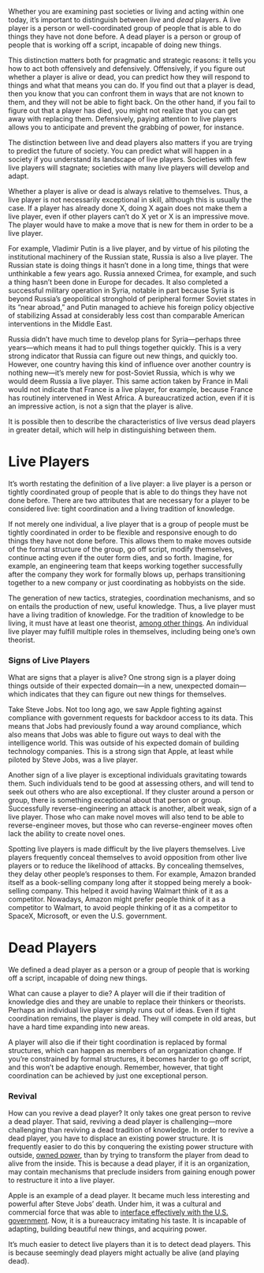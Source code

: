 Whether you are examining past societies or living and acting within one today, it’s important to distinguish between _live_ and _dead_ players. A live player is a person or well-coordinated group of people that is able to do things they have not done before. A dead player is a person or group of people that is working off a script, incapable of doing new things.

This distinction matters both for pragmatic and strategic reasons: it tells you how to act both offensively and defensively. Offensively, if you figure out whether a player is alive or dead, you can predict how they will respond to things and what that means you can do. If you find out that a player is dead, then you know that you can confront them in ways that are not known to them, and they will not be able to fight back. On the other hand, if you fail to figure out that a player has died, you might not realize that you can get away with replacing them. Defensively, paying attention to live players allows you to anticipate and prevent the grabbing of power, for instance.

The distinction between live and dead players also matters if you are trying to predict the future of society. You can predict what will happen in a society if you understand its landscape of live players. Societies with few live players will stagnate; societies with many live players will develop and adapt.

Whether a player is alive or dead is always relative to themselves. Thus, a live player is not necessarily exceptional in skill, although this is usually the case. If a player has already done X, doing X again does not make them a live player, even if other players can’t do X yet or X is an impressive move. The player would have to make a move that is new for them in order to be a live player.

For example, Vladimir Putin is a live player, and by virtue of his piloting the institutional machinery of the Russian state, Russia is also a live player. The Russian state is doing things it hasn’t done in a long time, things that were unthinkable a few years ago. Russia annexed Crimea, for example, and such a thing hasn’t been done in Europe for decades. It also completed a successful military operation in Syria, notable in part because Syria is beyond Russia’s geopolitical stronghold of peripheral former Soviet states in its “near abroad,” and Putin managed to achieve his foreign policy objective of stabilizing Assad at considerably less cost than comparable American interventions in the Middle East. 

Russia didn’t have much time to develop plans for Syria—perhaps three years—which means it had to pull things together quickly. This is a very strong indicator that Russia can figure out new things, and quickly too. However, one country having this kind of influence over another country is nothing new—it’s merely new for post-Soviet Russia, which is why we would deem Russia a live player. This same action taken by France in Mali would not indicate that France is a live player, for example, because France has routinely intervened in West Africa. A bureaucratized action, even if it is an impressive action, is not a sign that the player is alive.

It is possible then to describe the characteristics of live versus dead players in greater detail, which will help in distinguishing between them.

# Live Players

It’s worth restating the definition of a live player: a live player is a person or tightly coordinated group of people that is able to do things they have not done before. There are two attributes that are necessary for a player to be considered live: tight coordination and a living tradition of knowledge.

If not merely one individual, a live player that is a group of people must be tightly coordinated in order to be flexible and responsive enough to do things they have not done before. This allows them to make moves outside of the formal structure of the group, go off script, modify themselves, continue acting even if the outer form dies, and so forth. Imagine, for example, an engineering team that keeps working together successfully after the company they work for formally blows up, perhaps transitioning together to a new company or just coordinating as hobbyists on the side.

The generation of new tactics, strategies, coordination mechanisms, and so on entails the production of new, useful knowledge. Thus, a live player must have a living tradition of knowledge. For the tradition of knowledge to be living, it must have at least one theorist, [among other things](https://samoburja.com/on-the-loss-and-preservation-of-knowledge/). An individual live player may fulfill multiple roles in themselves, including being one’s own theorist.

### Signs of Live Players

What are signs that a player is alive? One strong sign is a player doing things outside of their expected domain—in a new, unexpected domain—which indicates that they can figure out new things for themselves.

Take Steve Jobs. Not too long ago, we saw Apple fighting against compliance with government requests for backdoor access to its data. This means that Jobs had previously found a way around compliance, which also means that Jobs was able to figure out ways to deal with the intelligence world. This was outside of his expected domain of building technology companies. This is a strong sign that Apple, at least while piloted by Steve Jobs, was a live player. 

Another sign of a live player is exceptional individuals gravitating towards them. Such individuals tend to be good at assessing others, and will tend to seek out others who are also exceptional. If they cluster around a person or group, there is something exceptional about that person or group. Successfully reverse-engineering an attack is another, albeit weak, sign of a live player. Those who can make novel moves will also tend to be able to reverse-engineer moves, but those who can reverse-engineer moves often lack the ability to create novel ones.

Spotting live players is made difficult by the live players themselves. Live players frequently conceal themselves to avoid opposition from other live players or to reduce the likelihood of attacks. By concealing themselves, they delay other people’s responses to them. For example, Amazon branded itself as a book-selling company long after it stopped being merely a book-selling company. This helped it avoid having Walmart think of it as a competitor. Nowadays, Amazon might prefer people think of it as a competitor to Walmart, to avoid people thinking of it as a competitor to SpaceX, Microsoft, or even the U.S. government.

# Dead Players

We defined a dead player as a person or a group of people that is working off a script, incapable of doing new things.

What can cause a player to die? A player will die if their tradition of knowledge dies and they are unable to replace their thinkers or theorists. Perhaps an individual live player simply runs out of ideas. Even if tight coordination remains, the player is dead. They will compete in old areas, but have a hard time expanding into new areas.

A player will also die if their tight coordination is replaced by formal structures, which can happen as members of an organization change. If you’re constrained by formal structures, it becomes harder to go off script, and this won’t be adaptive enough. Remember, however, that tight coordination can be achieved by just one exceptional person.

### Revival

How can you revive a dead player? It only takes one great person to revive a dead player. That said, reviving a dead player is challenging—more challenging than reviving a dead tradition of knowledge. In order to revive a dead player, you have to displace an existing power structure. It is frequently easier to do this by conquering the existing power structure with outside, [owned power](https://samoburja.com/borrowed-versus-owned-power/), than by trying to transform the player from dead to alive from the inside. This is because a dead player, if it is an organization, may contain mechanisms that preclude insiders from gaining enough power to restructure it into a live player.

Apple is an example of a dead player. It became much less interesting and powerful after Steve Jobs’ death. Under him, it was a cultural and commercial force that was able to [interface effectively with the U.S. government](https://techcrunch.com/2013/06/17/apple-nsa/). Now, it is a bureaucracy imitating his taste. It is incapable of adapting, building beautiful new things, and acquiring power.

It’s much easier to detect live players than it is to detect dead players. This is because seemingly dead players might actually be alive (and playing dead).